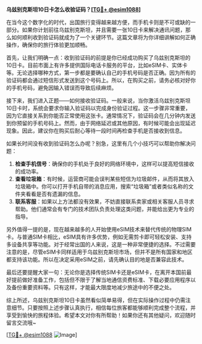 **乌兹别克斯坦10日卡怎么收验证码？[[TG💪+ @esim1088](https://t.me/s/esim1088)]**

在当今这个数字化的时代，出国旅行变得越来越方便，而手机卡则是不可或缺的一部分。如果你计划前往乌兹别克斯坦，并且需要一张10日卡来解决通讯问题，那么如何顺利收到验证码就成为了一个关键环节。这篇文章将为你详细讲解如何正确操作，确保你的旅行体验更加顺畅。

首先，让我们明确一点：收到验证码的前提是你已经成功购买了乌兹别克斯坦的10日卡。目前市面上有许多提供国际电话卡服务的平台，比如eSIM卡、实体卡等。无论选择哪种方式，第一步都是要确认自己的手机号码是否正确。因为所有的验证码都会通过短信形式发送到这个号码上。所以，在购买之前，请务必核对好你的手机号码，避免因输入错误而导致后续麻烦。

接下来，我们进入正题——如何接收验证码。一般来说，当你激活乌兹别克斯坦10日卡时，系统会要求你输入验证码以完成身份验证过程。这一步骤非常重要，因为它直接关系到你能否正常使用这张卡。通常情况下，验证码会在几分钟内发送到你预留的手机号码上。然而，由于网络延迟或其他原因，有时候可能会出现延迟现象。因此，建议你在购买后耐心等待一段时间再检查手机是否接收到信息。

如果长时间没有收到验证码怎么办呢？别急，这里有几个小技巧可以帮助你解决问题：

1. **检查手机信号**：确保你的手机处于良好的网络环境中，这样可以提高短信接收的成功率。
2. **查看垃圾箱**：有时候，运营商可能会误判某些短信为垃圾邮件，从而将其放入垃圾箱中。你可以打开手机自带的消息应用，搜索“垃圾箱”或者类似名称的文件夹看看是否有遗漏的信息。
3. **联系客服**：如果以上方法都没有效果，不妨直接联系卖家或相关客服人员寻求帮助。他们通常会有专门的技术团队负责处理这类问题，并能给出更为专业的指导。

另外值得一提的是，现在越来越多的人开始使用eSIM技术来替代传统的物理SIM卡。与普通SIM卡相比，eSIM具有许多优势，例如无需剪卡即可轻松安装、支持多设备共享等功能。对于经常出国的人来说，这是一种非常便捷的选择。不过需要注意的是，尽管eSIM卡同样适用于乌兹别克斯坦市场，但并不是所有国家和地区都支持该功能。所以在决定采用eSIM之前，请先确认目的地是否兼容此技术。

最后还要提醒大家一句：无论你是选择传统SIM卡还是eSIM卡，在离开本国前最好提前做好准备工作，包括但不限于了解当地通信资费标准、下载必要应用程序以及备份重要资料等。只有这样，才能最大限度地减少旅途中的不便之处。

综上所述，乌兹别克斯坦10日卡虽然看似简单易得，但在实际操作过程中仍需注意细节。只要按照上述步骤认真执行，相信每位旅客都能够顺利完成整个流程，并享受到愉快的旅程体验。希望本文对你有所帮助！如果你还有其他疑问，欢迎随时留言交流哦~

[[TG💪+ @esim1088](https://t.me/s/esim1088) ![Image](https://i.postimg.cc/4NQfJmqS/Snipaste-2025-05-13-00-14-12.png)]